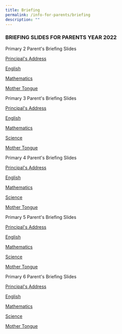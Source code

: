 ```yaml
---
title: Briefing
permalink: /info-for-parents/briefing
description: ""
---
```

<h3>BRIEFING SLIDES FOR PARENTS YEAR 2022</h3>

Primary 2 Parent's Briefing Slides

[Principal's Address](/files/P2%20Ps%20Address.pdf)

[English](/files/P2%20Subject%20Briefing%20-%20EL.pdf)

[Mathematics](/files/P2%20Subject%20Briefing%20-%20Math.pdf)

[Mother Tongue](/files/P2%20Subject%20Briefing%20-%20MT.pdf)

  

Primary 3 Parent's Briefing Slides  

[Principal's Address](/files/P3%20Ps%20Address.pdf)

[English](/files/P3%20Subject%20Briefing%20-%20EL.pdf)

[Mathematics](/files/P3%20Subject%20Briefing%20-%20Math.pdf)

[Science](/files/P3%20Subject%20Briefing%20-%20Science.pdf)

[Mother Tongue](/files/P3%20Subject%20Briefing%20-%20MT.pdf)

  

Primary 4 Parent's Briefing Slides  

[Principal's Address](/files/P4%20Ps%20Address.pdf)

[English](/files/P4%20Subject%20Briefing%20-%20EL.pdf)

[Mathematics](/files/P4%20Subject%20Briefing%20-%20Math.pdf)

[Science](/files/P4%20Subject%20Briefing%20-%20Science.pdf)

[Mother Tongue](/files/P4%20Subject%20Briefing%20-%20MT.pdf)

  

Primary 5 Parent's Briefing Slides  

[Principal's Address](https://bukittimahpri-moe-edu-sg-admin.cwp.sg/qql/slot/u768/Information%20for%20parents/2022/P5%20Ps%20Address.pdf)

[English](https://bukittimahpri-moe-edu-sg-admin.cwp.sg/qql/slot/u768/Information%20for%20parents/2022/P5%20Subject%20Briefing%20-%20EL.pdf) 

[Mathematics](https://bukittimahpri-moe-edu-sg-admin.cwp.sg/qql/slot/u768/Information%20for%20parents/2022/P5%20Subject%20Briefing%20-%20Math.pdf)  

[Science](https://bukittimahpri-moe-edu-sg-admin.cwp.sg/qql/slot/u768/Information%20for%20parents/2022/P5%20Subject%20Briefing%20-%20Science.pdf)

[Mother Tongue](https://bukittimahpri-moe-edu-sg-admin.cwp.sg/qql/slot/u768/Information%20for%20parents/2022/P5%20Subject%20Briefing%20-%20MT.pdf)

  

Primary 6 Parent's Briefing Slides  

[Principal's Address](https://bukittimahpri-moe-edu-sg-admin.cwp.sg/qql/slot/u768/Information%20for%20parents/2022/P6%20Ps%20Address.pdf)

[English](https://bukittimahpri-moe-edu-sg-admin.cwp.sg/qql/slot/u768/Information%20for%20parents/2022/P6%20Subject%20Briefing%20-%20EL.pdf) 

[Mathematics](https://bukittimahpri-moe-edu-sg-admin.cwp.sg/qql/slot/u768/Information%20for%20parents/2022/P6%20Subject%20Briefing%20-%20Math.pdf)  

[Science](https://bukittimahpri-moe-edu-sg-admin.cwp.sg/qql/slot/u768/Information%20for%20parents/2022/P6%20Subject%20Briefing%20-%20Science.pdf)

[Mother Tongue](https://bukittimahpri-moe-edu-sg-admin.cwp.sg/qql/slot/u768/Information%20for%20parents/2022/P6%20Subject%20Briefing%20-%20MT.pdf)